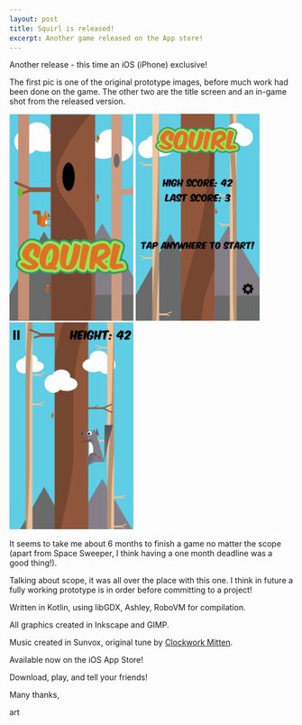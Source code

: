 ```yaml
---
layout: post
title: Squirl is released!
excerpt: Another game released on the App store!
---
```


Another release - this time an iOS (iPhone) exclusive!

The first pic is one of the original prototype images, before much work had been done on the game. The other two are the title screen and an in-game shot from the released version.

<img src="../images/squirl_screen2.png" alt="Drawing" style="width: 220px;"/>
<img src="../images/squirl_screen3.png" alt="Drawing" style="width: 220px;"/>
<img src="../images/squirl_screen4.png" alt="Drawing" style="width: 220px;"/>


It seems to take me about 6 months to finish a game no matter the scope (apart from Space Sweeper, I think having a one month deadline was a good thing!).

Talking about scope, it was all over the place with this one. I think in future a fully working prototype is in order before committing to a project!

Written in Kotlin, using libGDX, Ashley, RoboVM for compilation.

All graphics created in Inkscape and GIMP.

Music created in Sunvox, original tune by [Clockwork Mitten](http://clockworkmitten.com).

Available now on the iOS App Store!

Download, play, and tell your friends!


Many thanks,

art
